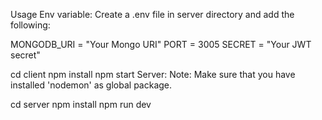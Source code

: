Usage
Env variable:
Create a .env file in server directory and add the following:

MONGODB_URI = "Your Mongo URI"
PORT = 3005
SECRET = "Your JWT secret"


cd client
npm install
npm start
Server:
Note: Make sure that you have installed 'nodemon' as global package.

cd server
npm install
npm run dev